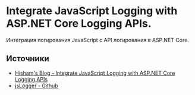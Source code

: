 ﻿# Integrate JavaScript Logging with ASP.NET Core Logging APIs.

Интеграция логирования JavaScript с API логирования в ASP.NET Core.

## Источники

* [Hisham's Blog - Integrate JavaScript Logging with ASP.NET Core Logging APIs](http://hishambinateya.com/integrate-javascript-logging-with-asp.net-core-logging-apis)
* [jsLogger - Github](https://github.com/hishamco/jsLogger)
